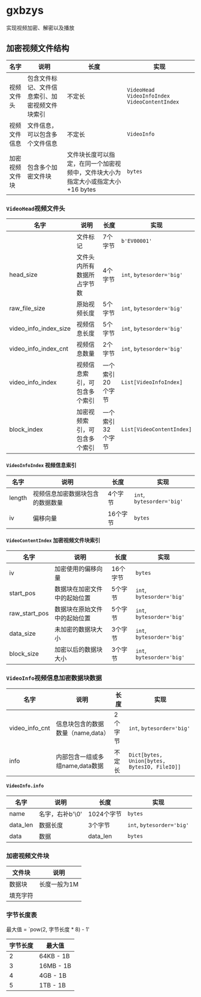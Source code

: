 # gxbzys
实现视频加密、解密以及播放

## 加密视频文件结构
|  名字 |说明|长度|实现|
| ------------ |------------ |------------ |------------ |
|视频文件头|包含文件标记、文件信息索引、加密视频文件块索引|不定长|`VideoHead` `VideoInfoIndex` `VideoContentIndex`|
|视频文件信息| 文件信息，可以包含多个文件信息|不定长 |`VideoInfo`|
|加密视频文件块| 包含多个加密文件块 |文件块长度可以指定，在同一个加密视频中，文件块大小为指定大小或指定大小+16 bytes |`bytes`|

### `VideoHead`视频文件头
|  名字 |说明|长度|实现|
| ------------ |------------ |------------ |------------ |
| |文件标记|7个字节|`b'EV00001'`|
|head_size| 文件头内所有数据所占字节数|4个字节|`int`, `bytesorder='big'`|
|raw_file_size| 原始视频长度|5个字节|`int`, `bytesorder='big'`|
|video_info_index_size| 视频信息长度|5个字节|`int`, `bytesorder='big'`|
|video_info_index_cnt| 视频信息数量|2个字节|`int`, `bytesorder='big'`|
|video_info_index| 视频信息索引，可包含多个索引 |一个索引20个字节|`List[VideoInfoIndex]`|
|block_index| 加密视频索引，可包含多个索引 |一个索引32个字节|`List[VideoContentIndex]`|

#### `VideoInfoIndex` 视频信息索引 

|  名字 |说明|长度|实现|
| ------------ |------------ |------------ |------------ |
|length|视频信息加密数据块包含的数据数量|4个字节|`int`, `bytesorder='big'`|
|iv|偏移向量|16个字节|`bytes`|

#### `VideoContentIndex` 加密视频文件块索引

|  名字 |说明|长度|实现|
| ------------ |------------ |------------ |------------ |
|iv|加密使用的偏移向量|16个字节|`bytes`|
|start_pos|数据块在加密文件中的起始位置|5个字节|`int`, `bytesorder='big'`|
|raw_start_pos|数据块在原始文件中的起始位置|5个字节|`int`, `bytesorder='big'`|
|data_size|未加密的数据块大小| 3个字节 |`int`, `bytesorder='big'`|
|block_size|加密以后的数据块大小| 3个字节 |`int`, `bytesorder='big'`|

### `VideoInfo`视频信息加密数据块数据

|  名字 |说明|长度|实现|
| ------------ |------------ |------------ |------------ |
|video_info_cnt|信息块包含的数据数量（name,data）|2个字节|`int`, `bytesorder='big'`|
|info|内部包含一组或多组name,data数据|不定长|`Dict[bytes, Union[bytes, BytesIO, FileIO]]`|

#### `VideoInfo.info` 
|  名字 |说明|长度|实现|
| ------------ |------------ |------------ |------------ |
|name|名字，右补b'\0'|1024个字节|`bytes`|
|data_len|数据长度|3个字节|`int`, `bytesorder='big'`|
|data|数据|data_len|`bytes`|

### 加密视频文件块
|  文件块 |说明|
| ------------ |------------ |
|数据块|长度一般为1M|
|填充字符| |

### 字节长度表
最大值 = `pow(2, 字节长度 * 8) - 1'

|  字节长度 |最大值|
| ------------ |------------ |
|2|64KB - 1B|
|3|16MB - 1B|
|4|4GB - 1B|
|5|1TB - 1B|

